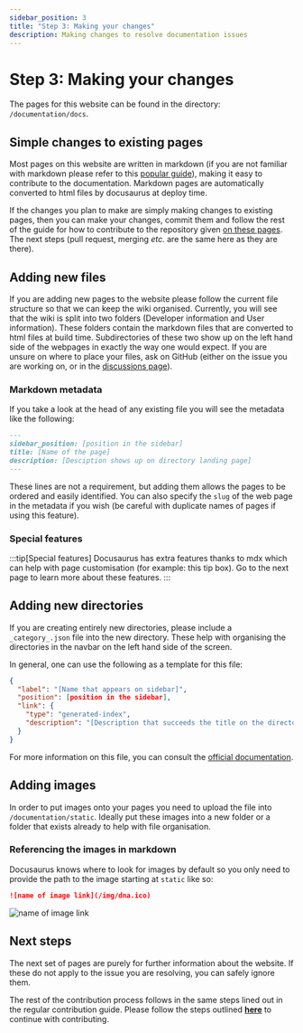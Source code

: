 ```yaml
---
sidebar_position: 3
title: "Step 3: Making your changes"
description: Making changes to resolve documentation issues
---
```


# Step 3: Making your changes

The pages for this website can be found in the directory: `/documentation/docs`.  


## Simple changes to existing pages

Most pages on this website are written in markdown (if you are not familiar with markdown please refer to this [popular guide](https://www.markdowntutorial.com)), making it easy to contribute to the documentation. Markdown pages are automatically converted to html files by docusaurus at deploy time.

If the changes you plan to make are simply making changes to existing pages, then you can make your changes, commit them and follow the rest of the guide for how to contribute to the repository given [on these pages](/Developer-information/Contributing-to-repository/Resolving-the-issue.md). The next steps (pull request, merging *etc.* are the same here as they are there).

## Adding new files

If you are adding new pages to the website please follow the current file structure so that we can keep the wiki organised. Currently, you will see that the wiki is split into two folders (Developer information and User information). These folders contain the markdown files that are converted to html files at build time. Subdirectories of these two show up on the left hand side of the webpages in exactly the way one would expect. If you are unsure on where to place your files, ask on GitHub (either on the issue you are working on, or in the [discussions page](https://github.com/ejh243/BrainFANS/discussions/categories/q-a)).

### Markdown metadata

If you take a look at the head of any existing file you will see the metadata like the following:

```markdown title="Making-your-changes.md"
---
sidebar_position: [position in the sidebar]
title: [Name of the page]
description: [Desciption shows up on directory landing page]
---
```

These lines are not a requirement, but adding them allows the pages to be ordered and easily identified. You can also specify the `slug` of the web page in the metadata if you wish (be careful with duplicate names of pages if using this feature). 

### Special features

:::tip[Special features]
Docusaurus has extra features thanks to mdx which can help with page customisation (for example: this tip box). Go to the next page to learn more about these features.
:::

## Adding new directories

If you are creating entirely new directories, please include a `_category_.json` file into the new directory. These help with organising the directories in the navbar on the left hand side of the screen.

In general, one can use the following as a template for this file:

```json title="_category_.json"
{
  "label": "[Name that appears on sidebar]",
  "position": [position in the sidebar],
  "link": {
    "type": "generated-index",
    "description": "[Description that succeeds the title on the directory landing page]"
  }
}
```

For more information on this file, you can consult the [official documentation](https://docusaurus.io/docs/sidebar/autogenerated#category-item-metadata).

## Adding images

In order to put images onto your pages you need to upload the file into `/documentation/static`. Ideally put these images into a new folder or a folder that exists already to help with file organisation. 

### Referencing the images in markdown

Docusaurus knows where to look for images by default so you only need to provide the path to the image starting at `static` like so:

```markdown
![name of image link](/img/dna.ico)
```
![name of image link](/img/dna.ico)

## Next steps

The next set of pages are purely for further information about the website. If these do not apply to the issue you are resolving, you can safely ignore them.

The rest of the contribution process follows in the same steps lined out in the regular contribution guide. Please follow the steps outlined [**here**](/Developer-information/Contributing-to-repository/Resolving-the-issue.md) to continue with contributing.




